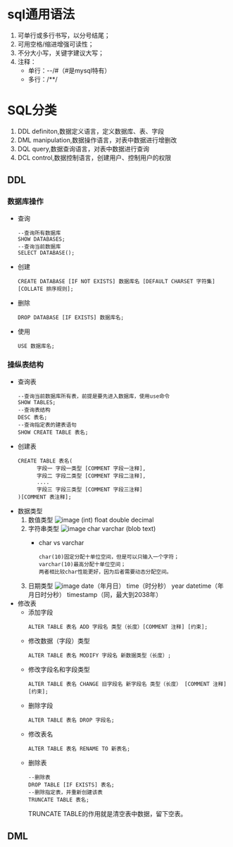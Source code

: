 # sql通用语法
1. 可单行或多行书写，以分号结尾；
2. 可用空格/缩进增强可读性；
3. 不分大小写，关键字建议大写；
4. 注释：
   - 单行：--/#（#是mysql特有）
   - 多行：/**/
# SQL分类
1. DDL
   definiton,数据定义语言，定义数据库、表、字段
2. DML
   manipulation,数据操作语言，对表中数据进行增删改
3. DQL
   query,数据查询语言，对表中数据进行查询
4. DCL
   control,数据控制语言，创建用户、控制用户的权限
## DDL
### 数据库操作
- 查询
  ```
  --查询所有数据库
  SHOW DATABASES;
  --查询当前数据库
  SELECT DATABASE();
  ```
- 创建
  ```
  CREATE DATABASE [IF NOT EXISTS] 数据库名 [DEFAULT CHARSET 字符集] [COLLATE 排序规则];
  ```
- 删除
  ```
  DROP DATABASE [IF EXISTS] 数据库名;
  ```
- 使用
  ```
  USE 数据库名;
  ```
### 操纵表结构
- 查询表
  ```
  --查询当前数据库所有表，前提是要先进入数据库，使用use命令
  SHOW TABLES;
  --查询表结构
  DESC 表名;
  --查询指定表的建表语句
  SHOW CREATE TABLE 表名;
  ```
- 创建表
  ```
  CREATE TABLE 表名(
        字段一 字段一类型 [COMMENT 字段一注释],
        字段二 字段二类型 [COMMENT 字段二注释],
        ....
        字段三 字段三类型 [COMMENT 字段三注释]
  )[COMMENT 表注释];
  ```
- 数据类型
  1. 数值类型
     ![image](https://github.com/user-attachments/assets/6e3bb064-4f9d-4045-a298-63a41bb486cb)
     (int) float double decimal
  2. 字符串类型
     ![image](https://github.com/user-attachments/assets/4a4113ce-74b5-4f07-89f7-f81593f1c2ce)
     char varchar (blob text)
     - char vs varchar
       
           char(10)固定分配十单位空间，但是可以只输入一个字符；
           varchar(10)最高分配十单位空间；
           两者相比较char性能更好，因为后者需要动态分配空间。
  3. 日期类型
     ![image](https://github.com/user-attachments/assets/804a1757-880d-45bf-b35d-5f165b2fe32e)
     date（年月日） time（时分秒） year datetime（年月日时分秒） timestamp（同，最大到2038年）
- 修改表
  - 添加字段
    ```
    ALTER TABLE 表名 ADD 字段名 类型（长度）[COMMENT 注释] [约束];
    ```
  - 修改数据（字段）类型
    ```
    ALTER TABLE 表名 MODIFY 字段名 新数据类型（长度）;
    ```
  - 修改字段名和字段类型
    ```
    ALTER TABLE 表名 CHANGE 旧字段名 新字段名 类型（长度） [COMMENT 注释] [约束];
    ```
  - 删除字段
    ```
    ALTER TABLE 表名 DROP 字段名;
    ```
  - 修改表名
    ```
    ALTER TABLE 表名 RENAME TO 新表名;
    ```
  - 删除表
    ```
    --删除表
    DROP TABLE [IF EXISTS] 表名;
    --删除指定表，并重新创建该表
    TRUNCATE TABLE 表名;
    ```
    TRUNCATE TABLE的作用就是清空表中数据，留下空表。
## DML
    
  
